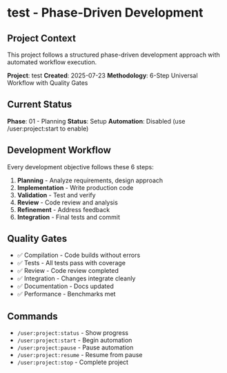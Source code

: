 # test - Phase-Driven Development

## Project Context
This project follows a structured phase-driven development approach with automated workflow execution.

**Project**: test
**Created**: 2025-07-23
**Methodology**: 6-Step Universal Workflow with Quality Gates

## Current Status
**Phase**: 01 - Planning
**Status**: Setup
**Automation**: Disabled (use /user:project:start to enable)

## Development Workflow
Every development objective follows these 6 steps:
1. **Planning** - Analyze requirements, design approach
2. **Implementation** - Write production code
3. **Validation** - Test and verify
4. **Review** - Code review and analysis
5. **Refinement** - Address feedback
6. **Integration** - Final tests and commit

## Quality Gates
- ✅ Compilation - Code builds without errors
- ✅ Tests - All tests pass with coverage
- ✅ Review - Code review completed
- ✅ Integration - Changes integrate cleanly
- ✅ Documentation - Docs updated
- ✅ Performance - Benchmarks met

## Commands
- `/user:project:status` - Show progress
- `/user:project:start` - Begin automation
- `/user:project:pause` - Pause automation
- `/user:project:resume` - Resume from pause
- `/user:project:stop` - Complete project
